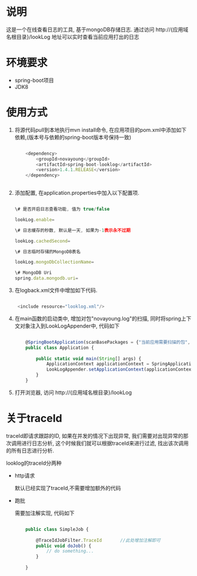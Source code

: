# 说明
  这是一个在线查看日志的工具, 基于mongoDB存储日志.
   通过访问 http://{应用域名根目录}/lookLog 地址可以实时查看当前应用打出的日志
   
# 环境要求
   * spring-boot项目
   * JDK8

# 使用方式

1. 将源代码pull到本地执行mvn install命令, 在应用项目的pom.xml中添加如下依赖,(版本号与依赖的spring-boot版本号保持一致)

    ```javascript
    
        <dependency>
            <groupId>novayoung</groupId>
            <artifactId>spring-boot-looklog</artifactId>
            <version>1.4.1.RELEASE</version>
        </dependency>
        
    ```


2. 添加配置, 在application.properties中加入以下配置项.

    ```javascript

    \# 是否开启日志查看功能, 值为 true/false
    
    lookLog.enable=
    
    \# 日志缓存的秒数, 默认是一天, 如果为-1表示永不过期
    
    lookLog.cachedSecond=
    
    \# 日志临时存储的MongoDB表名
    
    lookLog.mongoDbCollectionName=
    
    \# MongoDB Uri
    spring.data.mongodb.uri=

    
    ```
 
3. 在logback.xml文件中增加如下代码.
    
   ```javascript
   
    <include resource="looklog.xml"/>
   
   
   ```
4. 在main函数的启动类中, 增加对包"novayoung.log"的扫描, 同时将spring上下文对象注入到LookLogAppender中, 代码如下

    ```javascript
    
        @SpringBootApplication(scanBasePackages = {"当前应用需要扫描的包", "novayoung.log"})   //此处增加对"novayoung.log"包的扫描
        public class Application {
        
            public static void main(String[] args) {
                ApplicationContext applicationContext = SpringApplication.run(KaniuWebApplication.class, args);
                LookLogAppender.setApplicationContext(applicationContext);   //此处增加spring上下文的注入
            }
        }
    
    ```
    
5. 打开浏览器, 访问 http://{应用域名根目录}/lookLog

# 关于traceId
  traceId即请求跟踪的ID, 如果在并发的情况下出现异常, 我们需要对出现异常的那次调用进行日志分析, 这个时候我们就可以根据traceId来进行过滤, 找出该次调用的所有日志进行分析.
  
  looklog的traceId分两种
  
  * http请求
    
    默认已经实现了traceId,不需要增加额外的代码
    
  * 跑批
    
    需要加注解实现, 代码如下
    
    ```javascript
    
        public class SimpleJob {
        
            @TraceIdJobFilter.TraceId       //此处增加注解即可
            public void doJob() {
                // do something...
            }
        
        }
    
    ```